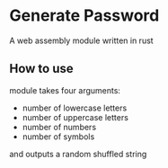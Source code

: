 # Generate Password

A web assembly module written in rust

## How to use

module takes four arguments:

- number of lowercase letters
- number of uppercase letters
- number of numbers
- number of symbols

and outputs a random shuffled string

